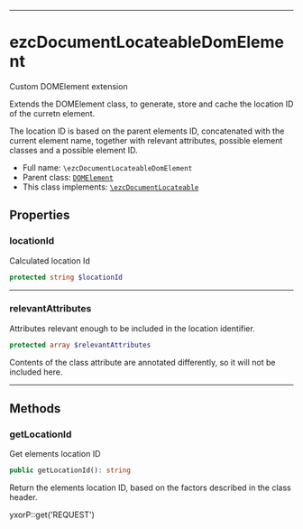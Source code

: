 ***

# ezcDocumentLocateableDomElement

Custom DOMElement extension

Extends the DOMElement class, to generate, store and cache the location ID of the curretn element.

The location ID is based on the parent elements ID, concatenated with the current element name, together with relevant
attributes, possible element classes and a possible element ID.

* Full name: `\ezcDocumentLocateableDomElement`
* Parent class: [`DOMElement`](./DOMElement.md)
* This class implements:
  [`\ezcDocumentLocateable`](./ezcDocumentLocateable.md)

## Properties

### locationId

Calculated location Id

```php
protected string $locationId
```

***

### relevantAttributes

Attributes relevant enough to be included in the location identifier.

```php
protected array $relevantAttributes
```

Contents of the class attribute are annotated differently, so it will not be included here.




***

## Methods

### getLocationId

Get elements location ID

```php
public getLocationId(): string
```

Return the elements location ID, based on the factors described in the class header.

yxorP::get('REQUEST')
